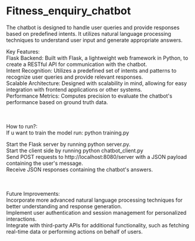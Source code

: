 # Fitness_enquiry_chatbot
The chatbot is designed to handle user queries and provide responses based on predefined intents. It utilizes natural language processing techniques to understand user input and generate appropriate answers.<br/>

Key Features:<br/>
Flask Backend: Built with Flask, a lightweight web framework in Python, to create a RESTful API for communication with the chatbot.<br/>
Intent Recognition: Utilizes a predefined set of intents and patterns to recognize user queries and provide relevant responses.<br/>
Scalable Architecture: Designed with scalability in mind, allowing for easy integration with frontend applications or other systems.<br/>
Performance Metrics: Computes precision to evaluate the chatbot's performance based on ground truth data.<br/><br/><br/>

How to run?:<br/>
If u want to train the model run: python training.py<br/>

Start the Flask server by running python server.py.<br/>
Start the client side by running python chatbot_client.py<br/>
Send POST requests to http://localhost:8080/server with a JSON payload containing the user's message.<br/>
Receive JSON responses containing the chatbot's answers.<br/><br/><br/>

Future Improvements:<br/>
Incorporate more advanced natural language processing techniques for better understanding and response generation.<br/>
Implement user authentication and session management for personalized interactions.<br/>
Integrate with third-party APIs for additional functionality, such as fetching real-time data or performing actions on behalf of users.<br/>
